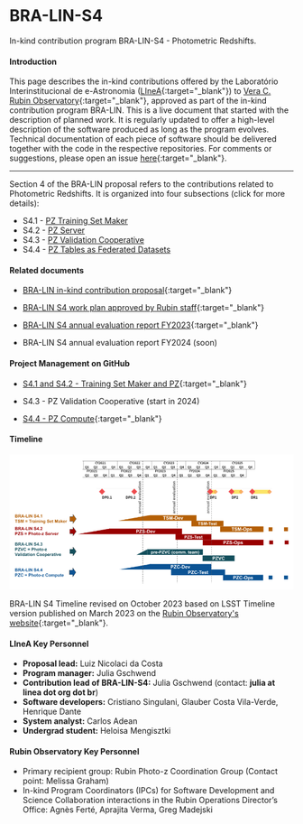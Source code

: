 # BRA-LIN-S4     

In-kind contribution program BRA-LIN-S4 - Photometric Redshifts.

#### Introduction

This page describes the in-kind contributions offered by the Laboratório Interinstitucional de e-Astronomia ([LIneA](http://www.linea.org.br){:target="_blank"}) to [Vera C. Rubin Observatory](https://rubinobservatory.org/){:target="_blank"}, approved as part of the in-kind contribution program BRA-LIN. This is a live document that started with the description of planned work. It is regularly updated to offer a high-level description of the software produced as long as the program evolves. Technical documentation of each piece of software should be delivered together with the code in the respective repositories. For comments or suggestions, please open an issue [here](https://github.com/linea-it/pz-lsst-inkind-doc/issues){:target="_blank"}. 

*** 

Section 4 of the BRA-LIN proposal refers to the contributions related to Photometric Redshifts. It is organized into four subsections (click for more details):

* S4.1 - [PZ Training Set Maker](s4_1.md)
* S4.2 - [PZ Server](s4_2.md) 
* S4.3 - [PZ Validation Cooperative](s4_3.md)
* S4.4 - [PZ Tables as Federated Datasets](s4_4.md) 


#### Related documents

* [BRA-LIN in-kind contribution proposal](https://docs.google.com/document/d/1JWUG2vxxPD1DwrbQsZwI1q_2lk2TIGnHGHNbaq2zAbk/preview){:target="_blank"}

* [BRA-LIN S4 work plan approved by Rubin staff](https://drive.google.com/file/d/1SmMggDtbVOVogOboq6X-smjv6wbXus-3/preview){:target="_blank"}

* [BRA-LIN S4 annual evaluation report FY2023](https://drive.google.com/file/d/109e2cG9QnI-xaRFkzLAc6v9wdfwCkFjN/preview){:target="_blank"}

* BRA-LIN S4 annual evaluation report FY2024 (soon)


#### Project Management on GitHub

* [S4.1 and S4.2 - Training Set Maker and PZ](https://github.com/orgs/linea-it/projects/2/views/1){:target="_blank"}

* S4.3 - PZ Validation Cooperative (start in 2024) 

* [S4.4 - PZ Compute](https://github.com/orgs/linea-it/projects/10/views/1){:target="_blank"}



#### Timeline 



![BRA-LIN Timeline](BRA-LIN-S4_Timeline_v_Oct23.png)

BRA-LIN S4 Timeline revised on October 2023 based on LSST Timeline version published on March 2023 on the [Rubin Observatory's website](https://gallery.lsst.org/bp/#/folder/2358063/64810213){:target="_blank"}.

#### LIneA Key Personnel

- **Proposal lead:** Luiz Nicolaci da Costa
- **Program manager:** Julia Gschwend
- **Contribution lead of BRA-LIN-S4:** Julia Gschwend (contact: **julia at linea dot org dot br**)
- **Software developers:** Cristiano Singulani, Glauber Costa Vila-Verde, Henrique Dante 
- **System analyst:** Carlos Adean
- **Undergrad student:** Heloisa Mengisztki

#### Rubin Observatory Key Personnel

- Primary recipient group: Rubin Photo-z Coordination Group (Contact point: Melissa Graham) 
- In-kind Program Coordinators (IPCs) for Software Development and Science Collaboration interactions in the Rubin Operations Director’s Office: Agnès Ferté, Aprajita Verma, Greg Madejski

